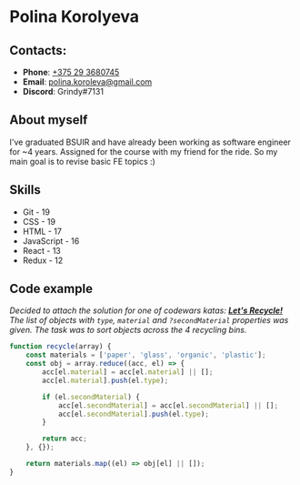 # Polina Korolyeva

## Contacts:

-   **Phone**: [+375 29 3680745 ](tel:80293680745)
-   **Email**: [polina.koroleva@gmail.com](mailto:polina.koroleva@gmail.com)
-   **Discord**: Grindy#7131

## About myself

I've graduated BSUIR and have already been working as software engineer for ~4 years. Assigned for the course with my friend for the ride. So my main goal is to revise basic FE topics :)

## Skills

-   Git - 19
-   CSS - 19
-   HTML - 17
-   JavaScript - 16
-   React - 13
-   Redux - 12

## Code example

_Decided to attach the solution for one of codewars katas: [**Let's Recycle!**](https://www.codewars.com/kata/5b6db1acb118141f6b000060)
The list of objects with `type`, `material` and `?secondMaterial` properties was given. The task was to sort objects across the 4 recycling bins._

```js
function recycle(array) {
    const materials = ['paper', 'glass', 'organic', 'plastic'];
    const obj = array.reduce((acc, el) => {
        acc[el.material] = acc[el.material] || [];
        acc[el.material].push(el.type);

        if (el.secondMaterial) {
            acc[el.secondMaterial] = acc[el.secondMaterial] || [];
            acc[el.secondMaterial].push(el.type);
        }

        return acc;
    }, {});

    return materials.map((el) => obj[el] || []);
}
```
